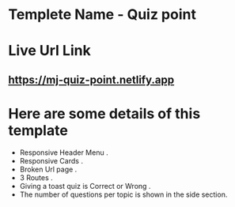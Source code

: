 
# Templete Name -  Quiz point 

# Live  Url Link 
## https://mj-quiz-point.netlify.app

# Here are some details of this template
* Responsive Header Menu .
* Responsive  Cards .
* Broken Url page .
* 3 Routes .
* Giving a toast quiz is Correct or Wrong .
* The number of questions per topic  is shown in the side section.